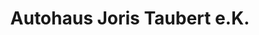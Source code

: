---
title: "Autohaus Joris Taubert e.K."
url: /bad-salzungen/autohaus-joris-taubert-e-k/
shop: Autohaus
---